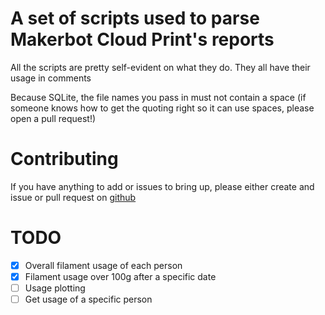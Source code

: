 # A set of scripts used to parse Makerbot Cloud Print's reports
All the scripts are pretty self-evident on what they do. They all have their usage in comments

Because SQLite, the file names you pass in must not contain a space (if someone knows how to get the quoting right so it can use spaces, please open a pull request!)

# Contributing
If you have anything to add or issues to bring up, please either create and issue or pull request on [github](https://github.com/gunqqer/makerbotScripts)


# TODO
- [x] Overall filament usage of each person
- [x] Filament usage over 100g after a specific date
- [ ] Usage plotting
- [ ] Get usage of a specific person
